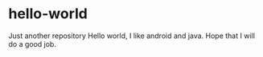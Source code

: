 # hello-world
Just another repository
Hello world, I like android and java. Hope that I will do a good job.

